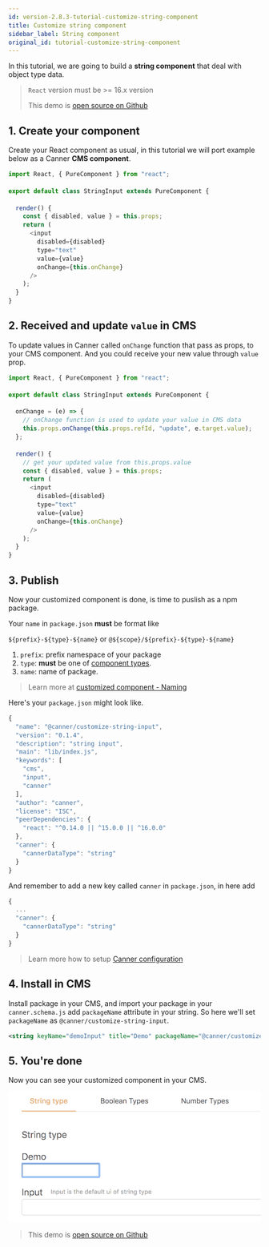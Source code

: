 ```yaml
---
id: version-2.8.3-tutorial-customize-string-component
title: Customize string component
sidebar_label: String component
original_id: tutorial-customize-string-component
---
```


In this tutorial, we are going to build a **string component** that deal with object type data.

> `React` version must be >= 16.x version
>
> This demo is [open source on Github](https://github.com/Canner/canner/tree/master/examples/custom-string-input-pkg)

## 1. Create your component

Create your React component as usual, in this tutorial we will port example below as a Canner **CMS component**.

```js
import React, { PureComponent } from "react";

export default class StringInput extends PureComponent {

  render() {
    const { disabled, value } = this.props;
    return (
      <input
        disabled={disabled}
        type="text"
        value={value}
        onChange={this.onChange}
      />
    );
  }
}
```

## 2. Received and update `value` in CMS

To update values in Canner called `onChange` function that pass as props, to your CMS component. And you could receive your new value through `value` prop.

```js
import React, { PureComponent } from "react";

export default class StringInput extends PureComponent {

  onChange = (e) => {
    // onChange function is used to update your value in CMS data
    this.props.onChange(this.props.refId, "update", e.target.value);
  };

  render() {
    // get your updated value from this.props.value
    const { disabled, value } = this.props;
    return (
      <input
        disabled={disabled}
        type="text"
        value={value}
        onChange={this.onChange}
      />
    );
  }
}
```

## 3. Publish

Now your customized component is done, is time to puslish as a npm package.

Your `name` in `package.json` **must** be format like

`${prefix}-${type}-${name}` or `@${scope}/${prefix}-${type}-${name}`

1. `prefix`: prefix namespace of your package
2. `type`: **must** be one of [component types](schema-data-type-tags).
3. `name`: name of package.

> Learn more at [customized component - Naming](guides-customized-component#naming)

Here's your `package.json` might look like.

```js
{
  "name": "@canner/customize-string-input",
  "version": "0.1.4",
  "description": "string input",
  "main": "lib/index.js",
  "keywords": [
    "cms",
    "input",
    "canner"
  ],
  "author": "canner",
  "license": "ISC",
  "peerDependencies": {
    "react": "^0.14.0 || ^15.0.0 || ^16.0.0"
  },
  "canner": {
    "cannerDataType": "string"
  }
}
```

And remember to add a new key called `canner` in `package.json`, in here add

```js
{
  ...
  "canner": {
    "cannerDataType": "string"
  }
}
```

> Learn more how to setup [Canner configuration](guides-customized-component#canner-configuration)

## 4. Install in CMS

Install package in your CMS, and import your package in your `canner.schema.js` add `packageName` attribute in your string. So here we'll set `packageName` as `@canner/customize-string-input`.

```xml
<string keyName="demoInput" title="Demo" packageName="@canner/customize-string-input"/>
```

## 5. You're done

Now you can see your customized component in your CMS.

![customize string](/docs/assets/tutorial-customize-string/input.png)

> This demo is [open source on Github](https://github.com/Canner/canner/tree/master/examples/custom-string-input-pkg)